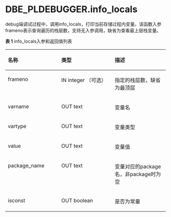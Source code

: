 # DBE\_PLDEBUGGER.info\_locals

debug端调试过程中，调用info\_locals，打印当前存储过程内变量。该函数入参frameno表示查询遍历的栈层数，支持无入参调用，缺省为查看最上层栈变量。

**表 1**  info\_locals入参和返回值列表

<a name="table8940114934019"></a>
<table><thead align="left"><tr id="row1294094911409"><th class="cellrowborder" valign="top" width="33.33333333333333%" id="mcps1.2.4.1.1"><p id="p4771101912150"><a name="p4771101912150"></a><a name="p4771101912150"></a>名称</p>
</th>
<th class="cellrowborder" valign="top" width="33.33333333333333%" id="mcps1.2.4.1.2"><p id="p18771111913151"><a name="p18771111913151"></a><a name="p18771111913151"></a>类型</p>
</th>
<th class="cellrowborder" valign="top" width="33.33333333333333%" id="mcps1.2.4.1.3"><p id="p5771121911514"><a name="p5771121911514"></a><a name="p5771121911514"></a>描述</p>
</th>
</tr>
</thead>
<tbody><tr id="row1944419815186"><td class="cellrowborder" valign="top" width="33.33333333333333%" headers="mcps1.2.4.1.1 "><p id="p17444158101813"><a name="p17444158101813"></a><a name="p17444158101813"></a>frameno</p>
</td>
<td class="cellrowborder" valign="top" width="33.33333333333333%" headers="mcps1.2.4.1.2 "><p id="p744410811181"><a name="p744410811181"></a><a name="p744410811181"></a>IN integer （可选）</p>
</td>
<td class="cellrowborder" valign="top" width="33.33333333333333%" headers="mcps1.2.4.1.3 "><p id="p0445148131820"><a name="p0445148131820"></a><a name="p0445148131820"></a>指定的栈层数，缺省为最顶层</p>
</td>
</tr>
<tr id="row19940249184016"><td class="cellrowborder" valign="top" width="33.33333333333333%" headers="mcps1.2.4.1.1 "><p id="p39401949114016"><a name="p39401949114016"></a><a name="p39401949114016"></a>varname</p>
</td>
<td class="cellrowborder" valign="top" width="33.33333333333333%" headers="mcps1.2.4.1.2 "><p id="p894044912405"><a name="p894044912405"></a><a name="p894044912405"></a>OUT text</p>
</td>
<td class="cellrowborder" valign="top" width="33.33333333333333%" headers="mcps1.2.4.1.3 "><p id="p894094914016"><a name="p894094914016"></a><a name="p894094914016"></a>变量名</p>
</td>
</tr>
<tr id="row29401490408"><td class="cellrowborder" valign="top" width="33.33333333333333%" headers="mcps1.2.4.1.1 "><p id="p694014964011"><a name="p694014964011"></a><a name="p694014964011"></a>vartype</p>
</td>
<td class="cellrowborder" valign="top" width="33.33333333333333%" headers="mcps1.2.4.1.2 "><p id="p49401449144013"><a name="p49401449144013"></a><a name="p49401449144013"></a>OUT text</p>
</td>
<td class="cellrowborder" valign="top" width="33.33333333333333%" headers="mcps1.2.4.1.3 "><p id="p294084914012"><a name="p294084914012"></a><a name="p294084914012"></a>变量类型</p>
</td>
</tr>
<tr id="row694020497402"><td class="cellrowborder" valign="top" width="33.33333333333333%" headers="mcps1.2.4.1.1 "><p id="p5940144910409"><a name="p5940144910409"></a><a name="p5940144910409"></a>value</p>
</td>
<td class="cellrowborder" valign="top" width="33.33333333333333%" headers="mcps1.2.4.1.2 "><p id="p1294019492408"><a name="p1294019492408"></a><a name="p1294019492408"></a>OUT text</p>
</td>
<td class="cellrowborder" valign="top" width="33.33333333333333%" headers="mcps1.2.4.1.3 "><p id="p11941144910409"><a name="p11941144910409"></a><a name="p11941144910409"></a>变量值</p>
</td>
</tr>
<tr id="row11941249204011"><td class="cellrowborder" valign="top" width="33.33333333333333%" headers="mcps1.2.4.1.1 "><p id="p2941134984017"><a name="p2941134984017"></a><a name="p2941134984017"></a>package_name</p>
</td>
<td class="cellrowborder" valign="top" width="33.33333333333333%" headers="mcps1.2.4.1.2 "><p id="p2941154911400"><a name="p2941154911400"></a><a name="p2941154911400"></a>OUT text</p>
</td>
<td class="cellrowborder" valign="top" width="33.33333333333333%" headers="mcps1.2.4.1.3 "><p id="p17941049134010"><a name="p17941049134010"></a><a name="p17941049134010"></a>变量对应的package名，非package时为空</p>
</td>
</tr>
<tr id="row117341928152317"><td class="cellrowborder" valign="top" width="33.33333333333333%" headers="mcps1.2.4.1.1 "><p id="p134041568229"><a name="p134041568229"></a><a name="p134041568229"></a>isconst</p>
</td>
<td class="cellrowborder" valign="top" width="33.33333333333333%" headers="mcps1.2.4.1.2 "><p id="p5404656132216"><a name="p5404656132216"></a><a name="p5404656132216"></a>OUT boolean</p>
</td>
<td class="cellrowborder" valign="top" width="33.33333333333333%" headers="mcps1.2.4.1.3 "><p id="p2040465622217"><a name="p2040465622217"></a><a name="p2040465622217"></a>是否为常量</p>
</td>
</tr>
</tbody>
</table>

